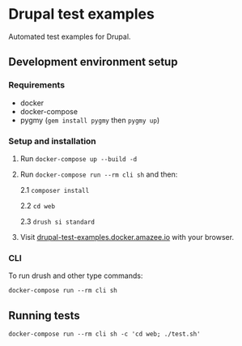 # Drupal test examples

Automated test examples for Drupal.

## Development environment setup

### Requirements

* docker
* docker-compose
* pygmy (`gem install pygmy` then `pygmy up`)

### Setup and installation

1. Run `docker-compose up --build -d`

2. Run `docker-compose run --rm cli sh` and then:
    
    2.1 `composer install`
    
    2.2  `cd web`
    
    2.3 `drush si standard`

3. Visit [drupal-test-examples.docker.amazee.io](http://drupal-test-examples.docker.amazee.io)
   with your browser.

### CLI

To run drush and other type commands:

`docker-compose run --rm cli sh`

## Running tests

`docker-compose run --rm cli sh -c 'cd web; ./test.sh'`
